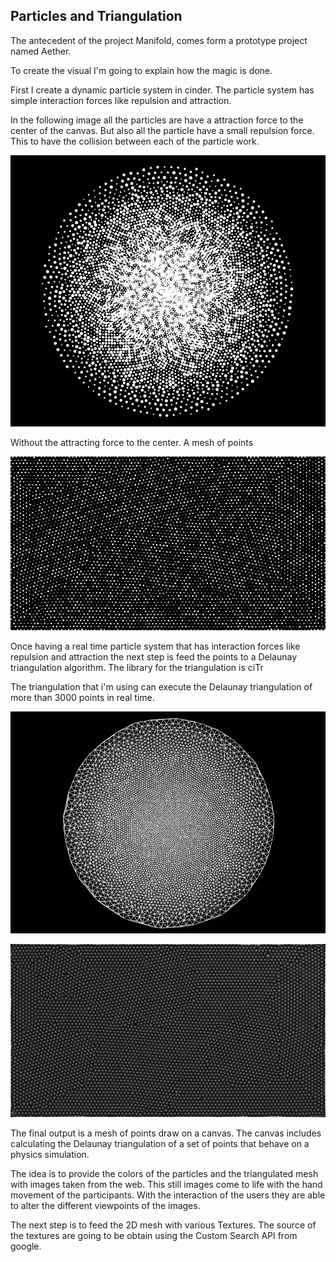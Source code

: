 ## Particles and Triangulation

The antecedent of the project Manifold, comes form a prototype project named Aether.

To create the visual I'm going to explain how the magic is done.

First I create a dynamic particle system in cinder. The particle system has simple interaction forces like repulsion and attraction.

In the following image all the particles are have a attraction force to the center of the canvas. But also all the particle have a small repulsion force. This to have the collision between each of the particle work.

![Example Image](../project_images/particles01.png "Particles")

Without the attracting force to the center. A mesh of points

![Example Image](../project_images/particles-noCenter.png "Mesh")

Once having a real time particle system that has interaction forces like repulsion and attraction the next step is feed the points to a Delaunay triangulation algorithm. The library for the triangulation is ciTr

The triangulation that i'm using can execute the Delaunay triangulation of more than 3000 points in real time.

![Example Image](../project_images/manifold-triangulation.png "Triangulation")

![Example Image](../project_images/mesh.png "Triangulation")

The final output is a mesh of points draw on a canvas. The canvas includes calculating the Delaunay triangulation of a set of points that behave on a physics simulation.

The idea is to provide the colors of the particles and the triangulated mesh with images taken from the web. This still images come to life with the hand movement of the participants. With the interaction of the users they are able to alter the different viewpoints of the images.

The next step is to feed the 2D mesh with various Textures. The source of the textures are going to be obtain using the Custom Search API from google.
